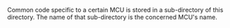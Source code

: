 Common code specific to a certain MCU is stored in a sub-directory of this
directory. The name of that sub-directory is the concerned MCU's name.